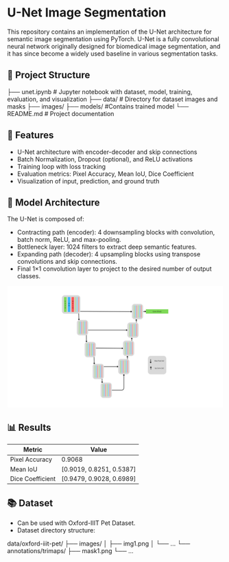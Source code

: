 # U-Net Image Segmentation

This repository contains an implementation of the U-Net architecture for semantic image segmentation using PyTorch. U-Net is a fully convolutional neural network originally designed for biomedical image segmentation, and it has since become a widely used baseline in various segmentation tasks.

## 📁 Project Structure

├── unet.ipynb # Jupyter notebook with dataset, model, training, evaluation, and visualization
├── data/ # Directory for dataset images and masks
├── images/
├── models/ #Contains trained model
└── README.md # Project documentation

## 🚀 Features

- U-Net architecture with encoder-decoder and skip connections
- Batch Normalization, Dropout (optional), and ReLU activations
- Training loop with loss tracking
- Evaluation metrics: Pixel Accuracy, Mean IoU, Dice Coefficient
- Visualization of input, prediction, and ground truth

## 🧠 Model Architecture

The U-Net is composed of:

- Contracting path (encoder): 4 downsampling blocks with convolution, batch norm, ReLU, and max-pooling.
- Bottleneck layer: 1024 filters to extract deep semantic features.
- Expanding path (decoder): 4 upsampling blocks using transpose convolutions and skip connections.
- Final 1×1 convolution layer to project to the desired number of output classes.

![U-Net Architecture](./images/Architecture.png)

## 📊 Results

| Metric           | Value                    |
| ---------------- | ------------------------ |
| Pixel Accuracy   | 0.9068                   |
| Mean IoU         | [0.9019, 0.8251, 0.5387] |
| Dice Coefficient | [0.9479, 0.9028, 0.6989] |

## 📚 Dataset

- Can be used with Oxford-IIIT Pet Dataset.
- Dataset directory structure:

data/oxford-iiit-pet/
├── images/
│ ├── img1.png
│ └── ...
└── annotations/trimaps/
├── mask1.png
└── ...

